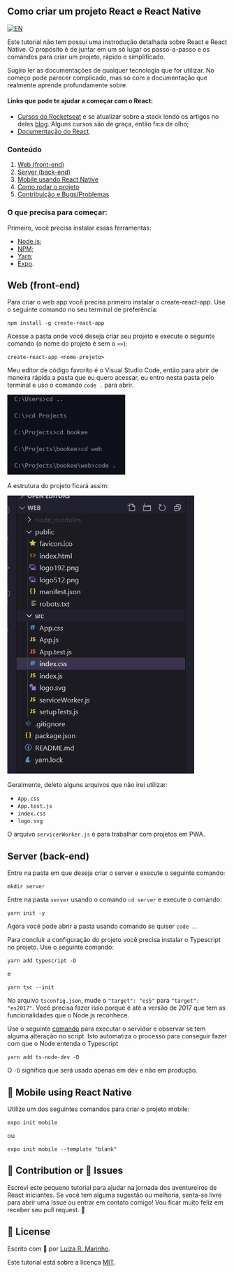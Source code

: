 ## Como criar um projeto React e React Native
[![EN](https://img.shields.io/badge/English-gray)](README.md)

Este tutorial não tem possui uma instrodução detalhada sobre React e React Native. O propósito é de juntar em um só lugar os passo-a-passo e os comandos para criar um projeto, rápido e simplificado.

Sugiro ler as documentações de qualquer tecnologia que for utilizar. No começo pode parecer complicado, mas só com a documentação que realmente aprende profundamente sobre.

#### Links que pode te ajudar a começar com o React:
* [Cursos do Rocketseat](https://app.rocketseat.com.br/dashboard) e se atualizar sobre a stack lendo os artigos no deles [blog](https://blog.rocketseat.com.br/tag/reactjs/). Alguns cursos são de graça, então fica de olho;
* [Documentação do React](https://reactjs.org/docs/getting-started.html).

### Conteúdo
1. [Web (front-end)](#web)
2. [Server (back-end)](#server)
3. [Mobile usando React Native](#mobile)
4. [Como rodar o projeto](#run)
5. [Contribuição e Bugs/Problemas](#contribution)

### O que precisa para começar:
Primeiro, você precisa instalar essas ferramentas:
* [Node.js](https://nodejs.org/en/);
* [NPM](https://www.npmjs.com/get-npm);
* [Yarn](https://yarnpkg.com/getting-started);
* [Expo](https://expo.io/learn).


## Web (front-end) <a name="web"></a>
Para criar o web app você precisa primeiro instalar o create-react-app. Use o seguinte comando no seu terminal de preferência:
```
npm install -g create-react-app
```

Acesse a pasta onde você deseja criar seu projeto e execute o seguinte comando (o nome do projeto é sem o `<>`):
```
create-react-app <nome-projeto>
```

Meu editor de código favorito é o Visual Studio Code, então para abrir de maneira rápida a pasta que eu quero acessar, eu entro nesta pasta pelo terminal e uso o comando `code .` para abrir.

![Exemplo de como abrir a pasta pelo terminal de comando](img/img-2.png)

A estrutura do projeto ficará assim:

![Exemplo de estrutura do projeto](img/img-1.png)

Geralmente, deleto alguns arquivos que não irei utilizar:
* `App.css`
* `App.test.js`
* `index.css`
* `logo.svg`

O arquivo `servicerWorker.js` é para trabalhar com projetos em PWA.


## Server (back-end) <a name="server"></a>
Entre na pasta em que deseja criar o server e execute o seguinte comando:

```
mkdir server
```

Entre na pasta `server` usando o comando `cd server` e execute o comando:

```
yarn init -y
```

Agora você pode abrir a pasta usando comando se quiser `code .`.

Para concluir a configuração do projeto você precisa instalar o Typescript no projeto. Use o seguinte comando:

```
yarn add typescript -D
```

e 

```
yarn tsc --init
```

No arquivo `tsconfig.json`, mude o `"target": "es5"` para `"target": "es2017"`. Você precisa fazer isso porque é até a versão de 2017 que tem as funcionalidades que o Node.js reconhece. 

Use o seguinte [comando](https://www.npmjs.com/package/ts-node-dev) para executar o servidor e observar se tem alguma alteração no script. Isto automatiza o processo para conseguir fazer com que o Node entenda o Typescript
```
yarn add ts-node-dev -D
```
O `-D` significa que será usado apenas em dev e não em produção.

## 📱 Mobile using React Native <a name="mobile"></a>
Utilize um dos seguintes comandos para criar o projeto mobile:

```
expo init mobile
```

ou 

```
expo init mobile --template "blank"
```


## 🦾 Contribution or 🐞 Issues <a name="contribution"></a>
Escrevi este pequeno tutorial para ajudar na jornada dos aventureiros de React iniciantes. Se você tem alguma sugestão ou melhoria, senta-se livre para abrir uma Issue ou entrar em contato comigo! Vou ficar muito feliz em receber seu pull request. 🥰


## 📃 License
Escrito com 💙 por [Luiza R. Marinho](https://github.com/luizous).

Este tutorial está sobre a licença [MIT](LICENSE).